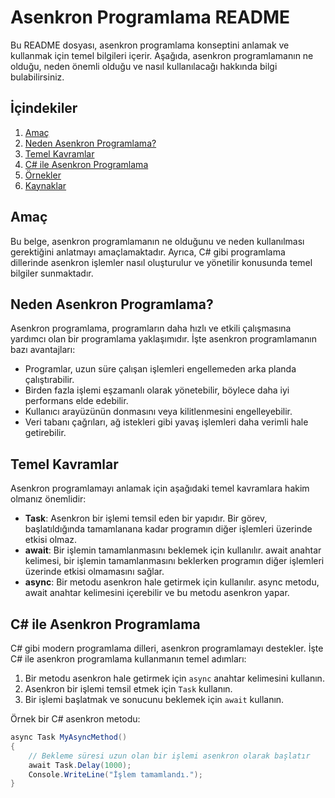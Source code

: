 # Asenkron Programlama README

Bu README dosyası, asenkron programlama konseptini anlamak ve kullanmak için temel bilgileri içerir. Aşağıda, asenkron programlamanın ne olduğu, neden önemli olduğu ve nasıl kullanılacağı hakkında bilgi bulabilirsiniz.

## İçindekiler

1. [Amaç](#amaç)
2. [Neden Asenkron Programlama?](#neden-asenkron-programlama)
3. [Temel Kavramlar](#temel-kavramlar)
4. [C# ile Asenkron Programlama](#c-ile-asenkron-programlama)
5. [Örnekler](#örnekler)
6. [Kaynaklar](#kaynaklar)

## Amaç

Bu belge, asenkron programlamanın ne olduğunu ve neden kullanılması gerektiğini anlatmayı amaçlamaktadır. Ayrıca, C# gibi programlama dillerinde asenkron işlemler nasıl oluşturulur ve yönetilir konusunda temel bilgiler sunmaktadır.

## Neden Asenkron Programlama?

Asenkron programlama, programların daha hızlı ve etkili çalışmasına yardımcı olan bir programlama yaklaşımıdır. İşte asenkron programlamanın bazı avantajları:

- Programlar, uzun süre çalışan işlemleri engellemeden arka planda çalıştırabilir.
- Birden fazla işlemi eşzamanlı olarak yönetebilir, böylece daha iyi performans elde edebilir.
- Kullanıcı arayüzünün donmasını veya kilitlenmesini engelleyebilir.
- Veri tabanı çağrıları, ağ istekleri gibi yavaş işlemleri daha verimli hale getirebilir.

## Temel Kavramlar

Asenkron programlamayı anlamak için aşağıdaki temel kavramlara hakim olmanız önemlidir:

- **Task**: Asenkron bir işlemi temsil eden bir yapıdır. Bir görev, başlatıldığında tamamlanana kadar programın diğer işlemleri üzerinde etkisi olmaz.
- **await**: Bir işlemin tamamlanmasını beklemek için kullanılır. await anahtar kelimesi, bir işlemin tamamlanmasını beklerken programın diğer işlemleri üzerinde etkisi olmamasını sağlar.
- **async**: Bir metodu asenkron hale getirmek için kullanılır. async metodu, await anahtar kelimesini içerebilir ve bu metodu asenkron yapar.

## C# ile Asenkron Programlama

C# gibi modern programlama dilleri, asenkron programlamayı destekler. İşte C# ile asenkron programlama kullanmanın temel adımları:

1. Bir metodu asenkron hale getirmek için `async` anahtar kelimesini kullanın.
2. Asenkron bir işlemi temsil etmek için `Task` kullanın.
3. Bir işlemi başlatmak ve sonucunu beklemek için `await` kullanın.

Örnek bir C# asenkron metodu:

```csharp
async Task MyAsyncMethod()
{
    // Bekleme süresi uzun olan bir işlemi asenkron olarak başlatır
    await Task.Delay(1000);
    Console.WriteLine("İşlem tamamlandı.");
}
